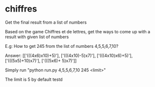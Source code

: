 # chiffres
Get the final result from a list of numbers

Based on the game Chiffres et de lettres, get the ways to come up with a result with given list of numbers

E.g:
How to get  245 from the list of numbers 4,5,5,6,7,10? 

Answer:
[['(((4x6)x10)+5)'], ['(((4x10)-5)x7)'], ['(((4x10)x6)+5)'], ['(((5x5)+10)x7)'], ['(((5x6)+ 5)x7)']]


Simply run "python run.py 4,5,5,6,7,10 245 &lt;limit&gt;"

The limit is 5 by default testd


